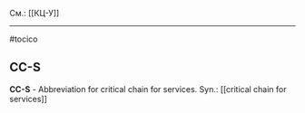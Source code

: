 См.: [[КЦ-У]]

<hr/>

#tocico

## CC-S

<b>CC-S</b> - Abbreviation for critical chain for services.
Syn.: [[critical chain for services]]


